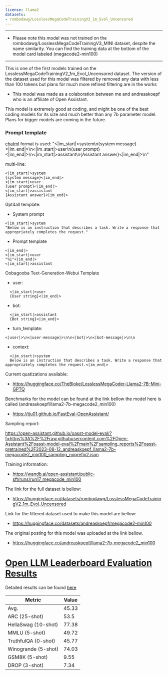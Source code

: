 ```yaml
---
license: llama2
datasets:
- rombodawg/LosslessMegaCodeTrainingV2_1m_Evol_Uncensored
---
```

___________________________
- Please note this model was not trained on the rombodawg/LosslessMegaCodeTrainingV3_MINI dataset, despite the name similarity. You can find the training data at the bottom of the model card labeled (megacode2-min100)
___________________________

This is one of the first models trained on the LosslessMegaCodeTrainingV2_1m_Evol_Uncensored dataset. The version of the dataset used for this model was filtered by removed any data with less than 100 tokens but plans for much more refined filtering are in the works

- This model was made as a colaboration between me and andreaskoepf who is an affiliate of Open Assistant. 

This model is extremely good at coding, and might be one of the best coding models for its size and much better than any 7b parameter model. Plans for bigger models are coming in the future.

### Prompt template

[chatml](https://github.com/openai/openai-python/blob/main/chatml.md) format is used:
"<|im_start|>system\n{system message}<|im_end|>\n<|im_start|>user\n{user prompt}<|im_end|>\n<|im_start|>assistant\n{Assistant answer}<|im_end|>\n" 

multi-line:

```
<|im_start|>system
{system message}<|im_end|>
<|im_start|>user
{user prompt}<|im_end|>
<|im_start|>assistant
{Assistant answer}<|im_end|>
```

Gpt4all template:

- System prompt
```
<|im_start|>system
"Below is an instruction that describes a task. Write a response that appropriately completes the request."
```
- Prompt template
```
<|im_end|>
<|im_start|>user
"%1"<|im_end|>
<|im_start|>assistant
```

Oobagooba Text-Generation-Webui Template
- user:
```
  <|im_start|>user
  {User string}<|im_end|>
```
- bot:
```
  <|im_start|>assistant
  {Bot string}<|im_end|>
```
- turn_template:
```
<|user|>\n<|user-message|>\n\n<|bot|>\n<|bot-message|>\n\n
```
- context:
```
  <|im_start|>system
  Below is an instruction that describes a task. Write a response that appropriately completes the request.<|im_end|>
```

Current quatizations available:

- https://huggingface.co/TheBloke/LosslessMegaCoder-Llama2-7B-Mini-GPTQ

Benchmarks for the model can be found at the link bellow the model here is called (andreaskoepf/llama2-7b-megacode2_min100)

- https://tju01.github.io/FastEval-OpenAssistant/

Sampling report:

https://open-assistant.github.io/oasst-model-eval/?f=https%3A%2F%2Fraw.githubusercontent.com%2FOpen-Assistant%2Foasst-model-eval%2Fmain%2Fsampling_reports%2Foasst-pretrained%2F2023-08-12_andreaskoepf_llama2-7b-megacode2_min100_sampling_noprefix2.json

Training information:

- https://wandb.ai/open-assistant/public-sft/runs/run17_megacode_min100

The link for the full dataset is bellow:

- https://huggingface.co/datasets/rombodawg/LosslessMegaCodeTrainingV2_1m_Evol_Uncensored

Link for the filtered dataset used to make this model are bellow:

- https://huggingface.co/datasets/andreaskoepf/megacode2-min100

The original posting for this model was uploaded at the link bellow. 

- https://huggingface.co/andreaskoepf/llama2-7b-megacode2_min100
# [Open LLM Leaderboard Evaluation Results](https://huggingface.co/spaces/HuggingFaceH4/open_llm_leaderboard)
Detailed results can be found [here](https://huggingface.co/datasets/open-llm-leaderboard/details_rombodawg__LosslessMegaCoder-llama2-7b-mini)

| Metric                | Value                     |
|-----------------------|---------------------------|
| Avg.                  | 45.33   |
| ARC (25-shot)         | 53.5          |
| HellaSwag (10-shot)   | 77.38    |
| MMLU (5-shot)         | 49.72         |
| TruthfulQA (0-shot)   | 45.77   |
| Winogrande (5-shot)   | 74.03   |
| GSM8K (5-shot)        | 9.55        |
| DROP (3-shot)         | 7.34         |

